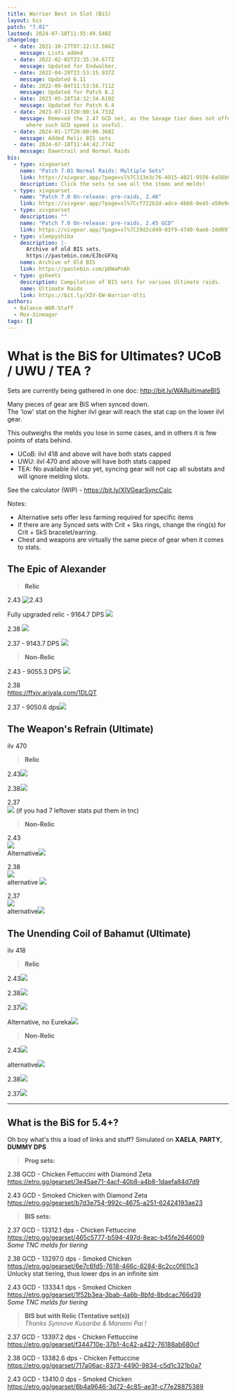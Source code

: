 ```yaml
---
title: Warrior Best in Slot (BiS)
layout: bis
patch: "7.01"
lastmod: 2024-07-18T11:55:49.540Z
changelog:
  - date: 2021-10-27T07:22:13.566Z
    message: Lists added
  - date: 2022-02-02T23:35:34.677Z
    message: Updated for Endwalker.
  - date: 2022-04-29T23:53:15.937Z
    message: Updated 6.11
  - date: 2022-09-04T11:53:58.711Z
    message: Updated for Patch 6.2
  - date: 2023-05-28T14:32:34.619Z
    message: Updated for Patch 6.4
  - date: 2023-07-11T20:00:14.733Z
    message: Removed the 2.47 GCD set, as the Savage tier does not offer any fights
      where such GCD speed is useful.
  - date: 2024-01-17T20:00:00.368Z
    message: Added Relic BIS sets
  - date: 2024-07-18T11:44:42.774Z
    message: Dawntrail and Normal Raids
bis:
  - type: xivgearset
    name: "Patch 7.01 Normal Raids: Multiple Sets"
    link: https://xivgear.app/?page=sl%7C113e3c76-4915-4021-9556-6a58b0769c50
    description: Click the sets to see all the items and melds!
  - type: xivgearset
    name: "Patch 7.0 On-release: pre-raids, 2.46"
    link: https://xivgear.app/?page=sl%7Ccf722b3d-adce-4b66-8e45-a50e9e31e0d3
  - type: xivgearset
    description: ""
    name: "Patch 7.0 On-release: pre-raids, 2.45 GCD"
    link: https://xivgear.app/?page=sl%7C29d2cd49-03f9-47d0-9ae6-2dd0978c33c2
  - type: sleepyshiba
    description: |-
      Archive of old BIS sets.
      https://pastebin.com/EJbcGFXq
    name: Archive of Old BIS
    link: https://pastebin.com/pDWaPnAh
  - type: gsheets
    description: Compilation of BIS sets for various Ultimate raids.
    name: Ultimate Raids
    link: https://bit.ly/XIV-EW-Warrior-Ulti
authors:
  - Balance-WAR-Staff
  - Mox-Xinmagar
tags: []
---
```

# What is the BiS for Ultimates? UCoB / UWU / TEA ?

Sets are currently being gathered in one doc: <http://bit.ly/WARultimateBIS>

Many pieces of gear are BiS when synced down.\
The 'low' stat on the higher ilvl gear will reach the stat cap on the lower ilvl gear.

This outweighs the melds you lose in some cases, and in others it is few points of stats behind.

* UCoB: ilvl 418 and above will have both stats capped
* UWU: ilvl 470 and above will have both stats capped
* TEA: No available ilvl cap yet, syncing gear will not cap all substats and will ignore melding slots.

See the calculator (WIP) - <https://bit.ly/XIVGearSyncCalc>

Notes:

* Alternative sets offer less farming required for specific items
* If there are any Synced sets with Crit + Sks rings, change the ring(s) for Crit + SkS bracelet/earring.
* Chest and weapons are virtually the same piece of gear when it comes to stats.

## The Epic of Alexander

> **Relic**

2.43  ![2.43](https://cdn.discordapp.com/attachments/277962749630349312/816306240493322300/unknown.png)

Fully upgraded relic - 9164.7 DPS   ![](https://cdn.discordapp.com/attachments/277962807813865472/850088248709742672/thisisstupid.png)	

2.38  ![](https://cdn.discordapp.com/attachments/277962807813865472/880166684365828196/unknown.png)

2.37 - 9143.7 DPS  ![](https://cdn.discordapp.com/attachments/277962749630349312/878384272812163112/unknown.png)

> **Non-Relic**

2.43 - 9055.3 DPS  ![](https://cdn.discordapp.com/attachments/277962807813865472/847536625676582933/unknown.png) 

2.38\
<https://ffxiv.ariyala.com/1DLQT>

2.37 - 9050.6 dps![](https://cdn.discordapp.com/attachments/698534042605191229/846015586412134450/unknown.png)

## The Weapon's Refrain (Ultimate)

ilv 470

> **Relic**

2.43![](https://cdn.discordapp.com/attachments/277962749630349312/812773915998945380/c41ce057c0f007ed5e692a1bdf0f4827.png)

2.38![](https://cdn.discordapp.com/attachments/277962749630349312/812785102458585178/UWU.png)

2.37\
![](https://cdn.discordapp.com/attachments/436621844838088748/862677161127444530/unknown.png)
(if you had 7 leftover stats put them in tnc)	

> **Non-Relic**

2.43\
![](https://cdn.discordapp.com/attachments/277962749630349312/812784510365073468/unknown.png)\
Alternative![](https://cdn.discordapp.com/attachments/277962749630349312/813101107009814593/unknown.png)

2.38\
![](https://cdn.discordapp.com/attachments/277962749630349312/812788739033137163/6d264f425badb3d750bbba330bbfca65.png)\
alternative
![](https://cdn.discordapp.com/attachments/277962749630349312/812787762453282866/unknown.png)

2.37\
![](https://cdn.discordapp.com/attachments/277962749630349312/812787389931061278/963a5fd438079a138fd805d5746fc0f6.png)\
alternative![](https://cdn.discordapp.com/attachments/277962749630349312/812786563422748692/unknown.png)

## The Unending Coil of Bahamut (Ultimate)

ilv 418

> **Relic**

2.43![](https://cdn.discordapp.com/attachments/277962749630349312/812776896550666300/efa0a1e59b2981fd846500284d7290c5.png)

2.38![](https://cdn.discordapp.com/attachments/277962749630349312/812780934101205052/unknown.png)

2.37![](https://cdn.discordapp.com/attachments/277962749630349312/848790796135170048/unknown.png)

Alternative, no Eureka![](https://cdn.discordapp.com/attachments/821271250663505930/821272004291330078/unknown.png)

> **Non-Relic**

2.43![](https://cdn.discordapp.com/attachments/277962749630349312/812782632117993502/unknown.png)  

alternative![](https://cdn.discordapp.com/attachments/277962749630349312/812782897983127623/unknown.png)

2.38![](https://cdn.discordapp.com/attachments/277962749630349312/813100658202378240/unknown.png)

2.37![](https://cdn.discordapp.com/attachments/277962749630349312/812782499834232832/unknown.png)

- - -

## What is the **BiS** for 5.4+?

Oh boy what's this a load of links and stuff? Simulated on **XAELA**, **PARTY**, **DUMMY DPS**

> **Prog sets:**

2.38 GCD - Chicken Fettuccini with Diamond Zeta\
<https://etro.gg/gearset/3e45ae71-4acf-40b8-a4b8-1daefa84d7d9>

2.43 GCD - Smoked Chicken with Diamond Zeta\
[https\://etro.gg/gearset/b7d3e754-992c-4675-a251-62424193ae23](https\://etro.gg/gearset/b7d3e754-992c-4675-a251-62424193ae23)

> **BIS sets:**

2.37 GCD - 13312.1 dps - Chicken Fettuccine\
<https://etro.gg/gearset/465c5777-b594-497d-8eac-b45fe2646009>\
*Some TNC melds for tiering*  

2.38 GCD - 13297.0 dps - Smoked Chicken\
<https://etro.gg/gearset/6e7c6fd5-7618-466c-8284-8c2cc0f611c3>\
Unlucky stat tiering, thus lower dps in an infinite sim

2.43 GCD - 13334.1 dps - Smoked Chicken\
<https://etro.gg/gearset/1f52b3ea-3bab-4a6b-8bfd-8bdcac766d39>\
*Some TNC melds for tiering*

> **BIS but with Relic (Tentative set(s))**\
> *Thanks Synnove Kusaribe & Manami Pai !*

2.37 GCD - 13397.2 dps - Chicken Fettuccine\
<https://etro.gg/gearset/f344710e-37b1-4c42-a422-76188ab680cf>

2.38 GCD - 13382.6 dps - Chicken Fettuccine\
<https://etro.gg/gearset/717a06ac-8373-4490-9834-c5d1c321b0a7>

2.43 GCD - 13410.0 dps - Smoked Chicken\
<https://etro.gg/gearset/6b4a9646-3d72-4c85-ae3f-c77e28875389>
